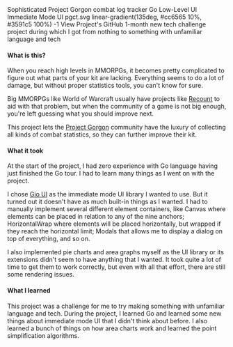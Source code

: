 <title>PG Combat Tracker</title>
<desc>Sophisticated Project Gorgon combat log tracker</desc>
<skill>Go</skill>
<skill>Low-Level UI</skill>
<skill>Immediate Mode UI</skill>
<icon>pgct.svg</icon>
<background>linear-gradient(135deg, #cc6565 10%, #3591c5 100%)</background>
<order>-1</order>
<side href="https://github.com/TheJebForge/PGCombatTracker">View Project's GitHub</side>
<slide src="/images/pgct.png" alt="File Selection Screen" show-title/>
<slide src="/images/pgct1.png" alt="Marker Selection Screen" show-title/>
<slide src="/images/pgct2.png" alt="Statistics Screen" show-title/>
<slide src="/images/pgct3.png" alt="Pie charts!" show-title/>
<slide src="/images/pgct4.png" alt="Stacked and not stacked graphs!" show-title/>
<slide src="/images/pgct5.png" alt="Settings Screen" show-title/>
<about>
1-month new tech challenge project during which I got from nothing to something with unfamiliar language and tech
</about>

#### What is this?

When you reach high levels in <Tooltip link="https://en.wikipedia.org/wiki/Massively_multiplayer_online_role-playing_game" value="Massively multiplayer online role-playing game">MMORPGs</Tooltip>, 
it becomes pretty complicated to figure out what parts of your kit are lacking. 
Everything seems to do a lot of damage, but without proper statistics tools, you can't know for sure.

Big MMORPGs like World of Warcraft usually have projects like [Recount](https://www.curseforge.com/wow/addons/recount) to aid with that problem,
but when the community of a game is not big enough, you're left guessing what you should improve next.

This project lets the [Project Gorgon](https://store.steampowered.com/app/342940/Project_Gorgon/) community have the luxury of collecting all kinds of combat statistics,
so they can further improve their kit.

#### What it took

At the start of the project, I had zero experience with Go language having just finished the Go tour. I had to learn many
things as I went on with the project.

I chose [Gio UI](https://gioui.org/) as the immediate mode UI library I wanted to use. But it turned out it doesn't have
as much built-in things as I wanted. I had to manually implement several different element containers, like Canvas where
elements can be placed in relation to any of the nine anchors; HorizontalWrap where elements will be placed horizontally,
but wrapped if they reach the horizontal limit; Modals that allows me to display a dialog on top of everything, and so on.

I also implemented pie charts and area graphs myself as the UI library or its extensions didn't seem to have anything
that I wanted. It took quite a lot of time to get them to work correctly, but even with all that effort, there are still
some rendering issues.

#### What I learned

This project was a challenge for me to try making something with unfamiliar language and tech. During the project, 
I learned Go and learned some new things about immediate mode UI that I didn't think about before. I also learned a bunch
of things on how area charts work and learned the point simplification algorithms.
